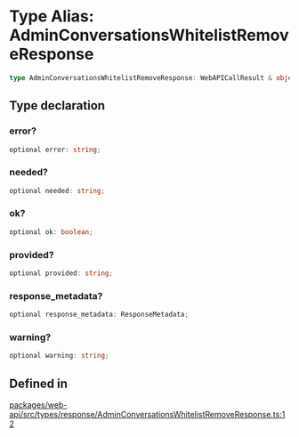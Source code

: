 # Type Alias: AdminConversationsWhitelistRemoveResponse

```ts
type AdminConversationsWhitelistRemoveResponse: WebAPICallResult & object;
```

## Type declaration

### error?

```ts
optional error: string;
```

### needed?

```ts
optional needed: string;
```

### ok?

```ts
optional ok: boolean;
```

### provided?

```ts
optional provided: string;
```

### response\_metadata?

```ts
optional response_metadata: ResponseMetadata;
```

### warning?

```ts
optional warning: string;
```

## Defined in

[packages/web-api/src/types/response/AdminConversationsWhitelistRemoveResponse.ts:12](https://github.com/slackapi/node-slack-sdk/blob/main/packages/web-api/src/types/response/AdminConversationsWhitelistRemoveResponse.ts#L12)
